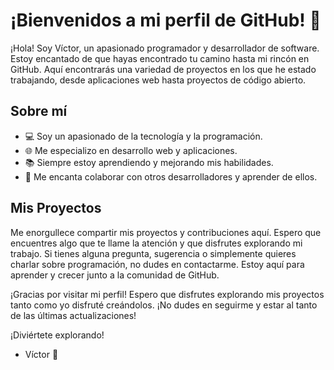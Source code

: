 # ¡Bienvenidos a mi perfil de GitHub! 👋

¡Hola! Soy Víctor, un apasionado programador y desarrollador de software. Estoy encantado de que hayas encontrado tu camino hasta mi rincón en GitHub. Aquí encontrarás una variedad de proyectos en los que he estado trabajando, desde aplicaciones web hasta proyectos de código abierto.

## Sobre mí

- 💻 Soy un apasionado de la tecnología y la programación.
- 🌐 Me especializo en desarrollo web y aplicaciones.
- 📚 Siempre estoy aprendiendo y mejorando mis habilidades.
- 🤝 Me encanta colaborar con otros desarrolladores y aprender de ellos.

## Mis Proyectos

Me enorgullece compartir mis proyectos y contribuciones aquí. Espero que encuentres algo que te llame la atención y que disfrutes explorando mi trabajo. Si tienes alguna pregunta, sugerencia o simplemente quieres charlar sobre programación, no dudes en contactarme. Estoy aquí para aprender y crecer junto a la comunidad de GitHub.

¡Gracias por visitar mi perfil! Espero que disfrutes explorando mis proyectos tanto como yo disfruté creándolos. ¡No dudes en seguirme y estar al tanto de las últimas actualizaciones!

¡Diviértete explorando!

- Víctor 🚀
